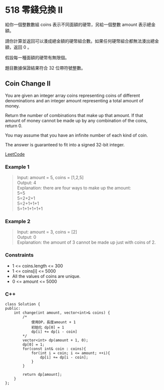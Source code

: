 # 518  零錢兌換 II

給你一個整數數組 coins 表示不同面額的硬幣，另給一個整數 amount 表示總金額。

請你計算並返回可以湊成總金額的硬幣組合數。如果任何硬幣組合都無法湊出總金額，返回 0 。

假設每一種面額的硬幣有無限個。 

題目數據保證結果符合 32 位帶符號整數。

##  Coin Change II

You are given an integer array coins representing coins of different denominations and an integer amount representing a total amount of money.

Return the number of combinations that make up that amount. If that amount of money cannot be made up by any combination of the coins, return 0.

You may assume that you have an infinite number of each kind of coin.

The answer is guaranteed to fit into a signed 32-bit integer.


[LeetCode](https://leetcode.cn/problems/coin-change-ii/)

### Example 1

>Input: amount = 5, coins = [1,2,5]  
Output: 4  
Explanation: there are four ways to make up the amount:  
5=5  
5=2+2+1  
5=2+1+1+1  
5=1+1+1+1+1  

### Example 2

>Input: amount = 3, coins = [2]  
Output: 0  
Explanation: the amount of 3 cannot be made up just with coins of 2.  


### Constraints

* 1 <= coins.length <= 300
* 1 <= coins[i] <= 5000
* All the values of coins are unique.
* 0 <= amount <= 5000

### C++ 

```
class Solution {
public:
    int change(int amount, vector<int>& coins) {
        /*
            使用DP，長度amount + 1
            初始化 dp[0] = 1
            dp[i] += dp[i - coin]
        */
        vector<int> dp(amount + 1, 0);
        dp[0] = 1;
        for(const int& coin : coins){
            for(int i = coin; i <= amount; ++i){
                dp[i] += dp[i - coin];
            }
        }

        return dp[amount];
    }
};
```